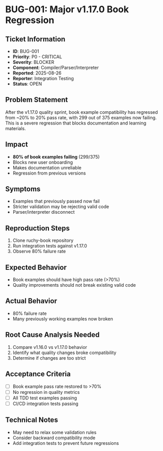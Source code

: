 # BUG-001: Major v1.17.0 Book Regression

## Ticket Information
- **ID**: BUG-001
- **Priority**: P0 - CRITICAL
- **Severity**: BLOCKER
- **Component**: Compiler/Parser/Interpreter
- **Reported**: 2025-08-26
- **Reporter**: Integration Testing
- **Status**: OPEN

## Problem Statement
After the v1.17.0 quality sprint, book example compatibility has regressed from ~20% to 20% pass rate, with 299 out of 375 examples now failing. This is a severe regression that blocks documentation and learning materials.

## Impact
- **80% of book examples failing** (299/375)
- Blocks new user onboarding
- Makes documentation unreliable
- Regression from previous versions

## Symptoms
- Examples that previously passed now fail
- Stricter validation may be rejecting valid code
- Parser/interpreter disconnect

## Reproduction Steps
1. Clone ruchy-book repository
2. Run integration tests against v1.17.0
3. Observe 80% failure rate

## Expected Behavior
- Book examples should have high pass rate (>70%)
- Quality improvements should not break existing valid code

## Actual Behavior
- 80% failure rate
- Many previously working examples now broken

## Root Cause Analysis Needed
1. Compare v1.16.0 vs v1.17.0 behavior
2. Identify what quality changes broke compatibility
3. Determine if changes are too strict

## Acceptance Criteria
- [ ] Book example pass rate restored to >70%
- [ ] No regression in quality metrics
- [ ] All TDD test examples passing
- [ ] CI/CD integration tests passing

## Technical Notes
- May need to relax some validation rules
- Consider backward compatibility mode
- Add integration tests to prevent future regressions